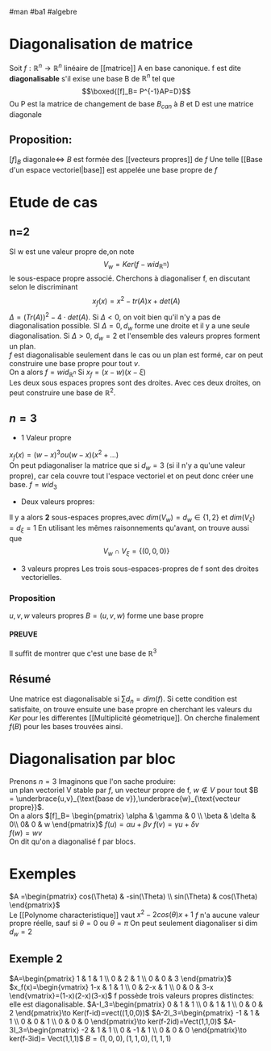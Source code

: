 #man #ba1 #algebre
# Diagonalisation de matrice 
Soit $f:\mathbb{R}^n\to \mathbb{R}^n$ linéaire de [[matrice]] A en base canonique.
f est dite __diagonalisable__ s'il exise une base B de $\mathbb{R}^n$ tel que
$$\boxed{[f]_B= P^{-1}AP=D}$$
Ou P est la matrice de changement de base $B_{can}$ à $B$ et D est une matrice diagonale
## Proposition:
$[f]_B \text{ diagonale}\Leftrightarrow$ $B$ est formée des [[vecteurs propres]] de $f$
Une telle [[Base d'un espace vectoriel|base]] est appelée une base propre de $f$
# Etude de cas
## n=2
SI w est une valeur propre de,on note
$$V_w= Ker(f-wid_{\mathbb{R^n}})$$
le sous-espace propre associé. Cherchons à diagonaliser f, en discutant selon le discriminant
$$x_f(x)=x^2-tr(A)x+det(A)$$
$\Delta = (Tr(A))^2-4\cdot det(A)$. Si $\Delta < 0$, on voit bien qu'il n'y a pas de diagonalisation possible.
SI $\Delta=0,d_w$ forme une droite et il y a une seule diagonalisation.
Si $\Delta>0$, $d_w=2$ et l'ensemble des valeurs propres forment un plan.\
$f$ est diagonalisable seulement dans le cas ou un plan est formé, car on peut construire une base propre pour tout $v$.\
On a alors $f = wid_{\mathbb{R}^n}$
Si $x_f=(x-w)(x-\xi)$\
Les deux sous espaces propres sont des droites.
Avec ces deux droites, on peut construire une base de $\mathbb{R}^2$.
## $n= 3$
- $1$ Valeur propre

$x_f(x)=(w-x)^3 ou (w-x)(x^2+...)$\
On peut pdiagonaliser la matrice que si $d_w = 3$ (si il n'y a qu'une valeur propre), car cela couvre tout l'espace vectoriel et on peut donc créer une base.
$f = wid_3$
- Deux valeurs propres:

Il y a alors __2__ sous-espaces propres,avec
$dim(V_w)=d_w\in\lbrace1,2\rbrace$
et $dim(V_{\xi})=d_{\xi}=1$
En utilisant les mêmes raisonnements qu'avant, on trouve aussi que
$$V_w\cap V_{\xi}=\lbrace(0,0,0) \rbrace$$
- 3 valeurs propres
Les trois sous-espaces-propres de f sont des droites vectorielles.
### Proposition
$u,v,w$ valeurs propres
$B=(u,v,w)$ forme une base propre
#### PREUVE
Il suffit de montrer que c'est une base de $\mathbb{R}^3$
## Résumé
Une matrice est diagonalisable si
$\sum d_n=dim(f)$.
Si cette condition est satisfaite, on trouve ensuite une base propre en cherchant les valeurs du $Ker$ pour les differentes [[Multiplicité géometrique]].
On cherche finalement $f(B)$ pour les bases trouvées ainsi.
# Diagonalisation par bloc
Prenons $n=3$
Imaginons que l'on sache produire:\
un plan vectoriel V stable par $f$, un vecteur propre de f, $w\notin V$
pour tout $B = \underbrace{u,v}_{\text{base de v}},\underbrace{w}_{\text{vecteur propre}}$.\
On a alors $[f]_B= \begin{pmatrix}
\alpha & \gamma & 0 \\
\beta & \delta &  0\\
 0& 0 & w
\end{pmatrix}$
$f(u)=\alpha u+\beta v$
$f(v)= \gamma u + \delta v$\
$f(w)=wv$\
On dit qu'on a diagonalisé f par blocs.
# Exemples
$A =\begin{pmatrix}
cos(\Theta) & -sin(\Theta) \\
sin(\Theta) & cos(\Theta)
\end{pmatrix}$\
Le [[Polynome characteristique]] vaut
$x^2-2cos(\theta)x+1$
$f$ n'a aucune valeur propre réelle, sauf si $\theta = 0$ ou $\theta= \pi$
On peut seulement diagonaliser si dim $d_w=2$
## Exemple 2
$A=\begin{pmatrix}
1 & 1 & 1 \\
0 & 2 & 1 \\
0 & 0 & 3
\end{pmatrix}$
$x_f(x)=\begin{vmatrix}
1-x & 1 & 1 \\
0 & 2-x & 1 \\
0 & 0 & 3-x
\end{vmatrix}=(1-x)(2-x)(3-x)$
f possède trois valeurs propres distinctes: elle est diagonalisable.
$A-I_3=\begin{pmatrix}
0 & 1 & 1 \\
0 & 1 & 1 \\
0 & 0 & 2
\end{pmatrix}\to Ker(f-id)=vect((1,0,0))$
$A-2I_3=\begin{pmatrix}
-1 & 1 & 1 \\
0 & 0 & 1 \\
0 & 0 & 0
\end{pmatrix}\to ker(f-2id)=Vect(1,1,0)$
$A-3I_3=\begin{pmatrix}
-2 & 1 & 1 \\
0 & -1 & 1 \\
0 & 0 & 0
\end{pmatrix}\to ker(f-3id)= Vect(1,1,1)$
$B=(1,0,0),(1,1,0),(1,1,1)$
